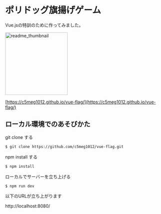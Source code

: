 # ポリドッグ旗揚げゲーム

Vue.jsの特訓のために作ってみました。

<img width="200" alt="readme_thumbnail" src="https://user-images.githubusercontent.com/12626275/28253145-d3a42246-6ada-11e7-88f3-6cae73536680.png">

[https://c5meg1012.github.io/vue-flag/](https://c5meg1012.github.io/vue-flag/)

## ローカル環境でのあそびかた

git clone する

``` bash
$ git clone https://github.com/c5meg1012/vue-flag.git
```

npm install する


``` bash
$ npm install
```

ローカルでサーバーを立ち上げる

``` bash
$ npm run dev
```

以下のURLが立ち上がります

http://localhost:8080/
